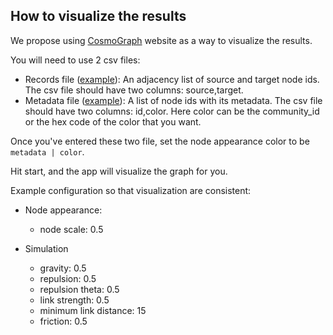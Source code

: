 How to visualize the results
---

We propose using [CosmoGraph](https://cosmograph.app/run/) website as a way to visualize the results.

You will need to use 2 csv files:

- Records file ([example](./examples/facebook_combined.csv)): An adjacency list of source and target node ids. The csv file should have two columns: source,target.
- Metadata file ([example](./examples/communities-5.csv)): A list of node ids with its metadata. The csv file should have two columns: id,color. Here color can be the community_id or the hex code of the color that you want.

Once you've entered these two file, set the node appearance color to be `metadata | color`.

Hit start, and the app will visualize the graph for you.

Example configuration so that visualization are consistent:

- Node appearance:
    - node scale: 0.5

- Simulation
    - gravity: 0.5
    - repulsion: 0.5
    - repulsion theta: 0.5
    - link strength: 0.5
    - minimum link distance: 15
    - friction: 0.5
